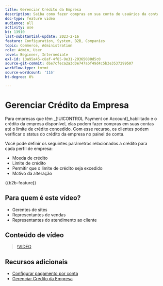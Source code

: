 ```yaml
---
title: Gerenciar Crédito da Empresa
description: Saiba como fazer compras em sua conta de usuários da conta da empresa B2B até o limite de crédito concedido.
doc-type: feature video
audience: all
activity: use
kt: 13910
last-substantial-update: 2023-2-16
feature: Configuration, System, B2B, Companies
topic: Commerce, Administration
role: Admin, User
level: Beginner, Intermediate
exl-id: 13a95a45-c8af-4f85-9e31-29365080d5c0
source-git-commit: d6e7cfeca2a3d3e747abf49d4c5b3e3537299507
workflow-type: tm+mt
source-wordcount: '116'
ht-degree: 0%

---
```


# Gerenciar Crédito da Empresa

Para empresas que têm _[!UICONTROL Payment on Account]_habilitado e o crédito da empresa disponível, elas podem fazer compras em suas contas até o limite de crédito concedido. Com esse recurso, os clientes podem verificar o status do crédito da empresa no painel de conta.

Você pode definir os seguintes parâmetros relacionados a crédito para cada perfil de empresa:

- Moeda de crédito
- Limite de crédito
- Permitir que o limite de crédito seja excedido
- Motivo da alteração

{{b2b-feature}}

## Para quem é este vídeo?

- Gerentes de sites
- Representantes de vendas
- Representantes do atendimento ao cliente

## Conteúdo de vídeo

>[!VIDEO](https://video.tv.adobe.com/v/344445?quality=12&learn=on)

## Recursos adicionais

- [Configurar pagamento por conta](https://experienceleague.adobe.com/docs/commerce-admin/b2b/enable-basic-features.html#configure-payment-on-account)
- [Gerenciar Crédito da Empresa](https://experienceleague.adobe.com/docs/commerce-admin/b2b/companies/credit-company.html)
